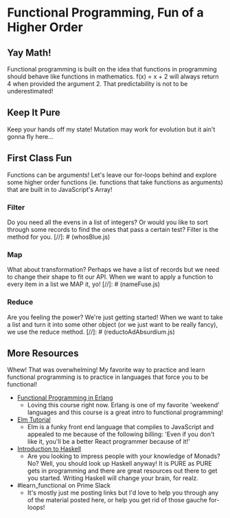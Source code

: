 # Functional Programming, Fun of a Higher Order

## Yay Math!

Functional programming is built on the idea that functions in programming should
behave like functions in mathematics. f(x) = x + 2 will always return 4 when
provided the argument 2.  That predictability is not to be underestimated!

## Keep It Pure

Keep your hands off my state!  Mutation may work for evolution but it ain't
gonna fly here...

## First Class Fun

Functions can be arguments!  Let's leave our for-loops behind and explore some
higher order functions (ie. functions that take functions as arguments) that are
built in to JavaScript's Array!

### Filter

Do you need all the evens in a list of integers?  Or would you like to sort
through some records to find the ones that pass a certain test?  Filter is the
method for you.
[//]: # (whosBlue.js)

### Map

What about transformation?  Perhaps we have a list of records but we need to
change their shape to fit our API.  When we want to apply a function to every
item in a list we MAP it, yo!
[//]: # (nameFuse.js)

### Reduce

Are you feeling the power?  We're just getting started!  When we want to take a
list and turn it into some other object (or we just want to be really fancy), we
use the reduce method.
[//]: # (reductoAdAbsurdium.js)

## More Resources

Whew!  That was overwhelming!  My favorite way to practice and learn functional
programming is to practice in languages that force you to be functional!

- [Functional Programming in Erlang](https://www.futurelearn.com/courses/functional-programming-erlang/)
  - Loving this course right now.  Erlang is one of my favorite 'weekend'
    languages and this course is a great intro to functional programming!
- [Elm Tutorial](https://www.elm-tutorial.org/en/)
  - Elm is a funky front end language that compiles to JavaScript and appealed
    to me because of the following billing: 'Even if you don't like it, you'll
    be a better React programmer because of it!'
- [Introduction to Haskell](http://www.cis.upenn.edu/~cis194/fall16/)
  - Are you looking to impress people with your knowledge of Monads? No? Well,
    you should look up Haskell anyway!  It is PURE as PURE gets in programming
    and there are great resources out there to get you started.  Writing Haskell
    will change your brain, for realz.
- #learn_functional on Prime Slack
  - It's mostly just me posting links but I'd love to help you through any of
    the material posted here, or help you get rid of those gauche for-loops!
